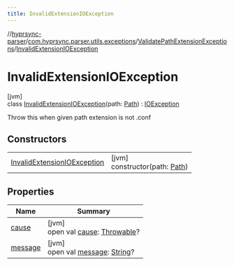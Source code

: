 ```yaml
---
title: InvalidExtensionIOException
---
```

//[hyprsync-parser](../../../../index.html)/[com.hyprsync.parser.utils.exceptions](../../index.html)/[ValidatePathExtensionExceptions](../index.html)/[InvalidExtensionIOException](index.html)



# InvalidExtensionIOException



[jvm]\
class [InvalidExtensionIOException](index.html)(path: [Path](https://docs.oracle.com/javase/8/docs/api/java/nio/file/Path.html)) : [IOException](https://docs.oracle.com/javase/8/docs/api/java/io/IOException.html)

Throw this when given path extension is not .conf



## Constructors


| | |
|---|---|
| [InvalidExtensionIOException](-invalid-extension-i-o-exception.html) | [jvm]<br>constructor(path: [Path](https://docs.oracle.com/javase/8/docs/api/java/nio/file/Path.html)) |


## Properties


| Name | Summary |
|---|---|
| [cause](index.html#-654012527%2FProperties%2F863300109) | [jvm]<br>open val [cause](index.html#-654012527%2FProperties%2F863300109): [Throwable](https://kotlinlang.org/api/core/kotlin-stdlib/kotlin/-throwable/index.html)? |
| [message](index.html#1824300659%2FProperties%2F863300109) | [jvm]<br>open val [message](index.html#1824300659%2FProperties%2F863300109): [String](https://kotlinlang.org/api/core/kotlin-stdlib/kotlin/-string/index.html)? |
